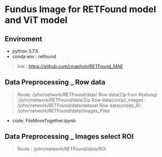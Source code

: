 # Fundus Image for RETFound model and ViT model
## Enviroment
* python 3.7.5 
* conda env : retfound
> link : https://github.com/rmaphoh/RETFound_MAE

## Data Preprocessing _ Row data
> Route: /john/network/RETFound/data/
> Row data(Zip from Keelung) :/john/network/RETFound/data/Zip
> Row data(unzip)_images : /john/network/RETFound/data/dataset
> Row data(unzip)_ID : /john/network/RETFound/data/Images_Files
* code: FileMoveTogether.ipynb

## Data Preprocessing _ Images select ROI
> Route : /john/network/RETFound/data/ROI
